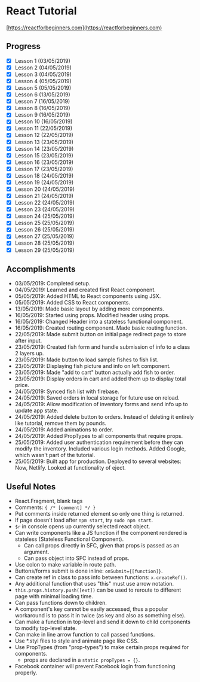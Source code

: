 # React Tutorial

[https://reactforbeginners.com](https://reactforbeginners.com)

## Progress

- [x] Lesson 1 (03/05/2019)
- [x] Lesson 2 (04/05/2019)
- [x] Lesson 3 (04/05/2019)
- [x] Lesson 4 (05/05/2019)
- [x] Lesson 5 (05/05/2019)
- [x] Lesson 6 (13/05/2019)
- [x] Lesson 7 (16/05/2019)
- [x] Lesson 8 (16/05/2019)
- [x] Lesson 9 (16/05/2019)
- [x] Lesson 10 (16/05/2019)
- [x] Lesson 11 (22/05/2019)
- [x] Lesson 12 (22/05/2019)
- [x] Lesson 13 (23/05/2019)
- [x] Lesson 14 (23/05/2019)
- [x] Lesson 15 (23/05/2019)
- [x] Lesson 16 (23/05/2019)
- [x] Lesson 17 (23/05/2019)
- [x] Lesson 18 (24/05/2019)
- [x] Lesson 19 (24/05/2019)
- [x] Lesson 20 (24/05/2019)
- [x] Lesson 21 (24/05/2019)
- [x] Lesson 22 (24/05/2019)
- [x] Lesson 23 (24/05/2019)
- [x] Lesson 24 (25/05/2019)
- [x] Lesson 25 (25/05/2019)
- [x] Lesson 26 (25/05/2019)
- [x] Lesson 27 (25/05/2019)
- [x] Lesson 28 (25/05/2019)
- [x] Lesson 29 (25/05/2019)

## Accomplishments

- 03/05/2019: Completed setup.
- 04/05/2019: Learned and created first React component.
- 05/05/2019: Added HTML to React components using JSX.
- 05/05/2019: Added CSS to React components.
- 13/05/2019: Made basic layout by adding more components.
- 16/05/2019: Started using props. Modified header using props.
- 16/05/2019: Changed Header into a stateless functional component.
- 16/05/2019: Created routing component. Made basic routing function.
- 22/05/2019: Made submit button on initial page redirect page to store after input.
- 23/05/2019: Created fish form and handle submission of info to a class 2 layers up.
- 23/05/2019: Made button to load sample fishes to fish list.
- 23/05/2019: Displaying fish picture and info on left component.
- 23/05/2019: Made "add to cart" button actually add fish to order.
- 23/05/2019: Display orders in cart and added them up to display total price.
- 24/05/2019: Synced fish list with firebase.
- 24/05/2019: Saved orders in local storage for future use on reload.
- 24/05/2019: Allow modification of inventory forms and send info up to update app state.
- 24/05/2019: Added delete button to orders. Instead of deleting it entirely like tutorial, remove them by pounds.
- 24/05/2019: Added animations to order.
- 24/05/2019: Added PropTypes to all components that require props.
- 25/05/2019: Added user authentication requirement before they can modify the inventory. Included various login methods. Added Google, which wasn't part of the tutorial.
- 25/05/2019: Built app for production. Deployed to several websites: Now, Netlify. Looked at functionality of eject.

## Useful Notes

- React.Fragment, blank tags
- Comments: `{ /* [comment] */ }`
- Put comments inside returned element so only one thing is returned.
- If page doesn't load after `npm start`, try `sudo npm start`.
- `$r` in console opens up currently selected react object.
- Can write components like a JS function if the component rendered is stateless (Stateless Functional Component).
  - Can call props directly in SFC, given that props is passed as an argument.
  - Can pass object into SFC instead of props.
- Use colon to make variable in route path.
- Buttons/forms submit is done inline: `onSubmit={[function]}`.
- Can create ref in class to pass info between functions: `x.createRef()`.
- Any additional function that uses "this" must use arrow notation.
- `this.props.history.push([ext])` can be used to reroute to different page with minimal loading time.
- Can pass functions down to children.
- A component's key cannot be easily accessed, thus a popular workaround is to pass it in twice (as key and also as something else).
- Can make a function in top-level and send it down to child components to modify top-level state.
- Can make in line arrow function to call passed functions.
- Use \*.styl files to style and animate page like CSS.
- Use PropTypes (from "prop-types") to make certain props required for components.
  - props are declared in a `static propTypes = {}`.
- Facebook container will prevent Facebook login from functioning properly.
